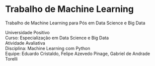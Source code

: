 # Trabalho de Machine Learning

Trabalho de Machine Learning para Pós em Data Science e Big Data

Universidade Positivo  
Curso: Especialização em Data Science e Big Data  
Atividade Avaliativa  
Disciplina: Machine Learning com Python  
Equipe: Eduardo Cristaldo, Felipe Azevedo Pinage, Gabriel de Andrade Torelli  
